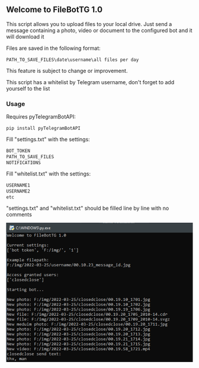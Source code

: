 ## Welcome to FileBotTG 1.0

This script allows you to upload files to your local drive. 
Just send a message containing a photo, video or document to the configured bot and it will download it 

Files are saved in the following format:
```
PATH_TO_SAVE_FILES\date\username\all files per day
```
This feature is subject to change or improvement. 


This script has a whitelist by Telegram username, don't forget to add yourself to the list 

### Usage

Requires pyTelegramBotAPI:
```
pip install pyTelegramBotAPI
```

Fill "settings.txt" with the settings:
```
BOT_TOKEN 
PATH_TO_SAVE_FILES
NOTIFICATIONS
```

Fill "whitelist.txt" with the settings:
```
USERNAME1
USERNAME2
etc
```
"settings.txt" and "whitelist.txt" should be filled line by line with no comments

![cover](/img.png)
